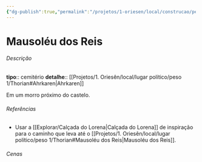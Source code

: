 ```yaml
---
{"dg-publish":true,"permalink":"/projetos/1-oriesen/local/construcao/peso-5/mausoleu-dos-reis/","dgHomeLink":true,"dgPassFrontmatter":false}
---
```



# Mausoléu dos Reis

###### Descrição
**tipo**:: cemitério
**detalhe**:: [[Projetos/1. Oriesên/local/lugar político/peso 1/Thorian#Ahrkaren|Ahrkaren]]

Em um morro próximo do castelo.


###### Referências
- Usar a [[Explorar/Calçada do Lorena|Calçada do Lorena]] de inspiração para o caminho que leva até o [[Projetos/1. Oriesên/local/lugar político/peso 1/Thorian#Mausoléu dos Reis|Mausoléu dos Reis]].


###### Cenas

